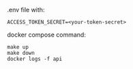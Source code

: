 .env file with:

```
ACCESS_TOKEN_SECRET=<your-token-secret>
```

docker compose command:

```
make up
make down
docker logs -f api
```
